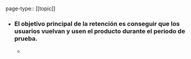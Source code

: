 page-type:: [[topic]]
- ### El objetivo principal de la retención es conseguir que los usuarios vuelvan y usen el producto durante el periodo de prueba.
  - 



